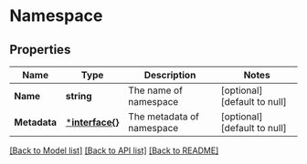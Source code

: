 # Namespace

## Properties
Name | Type | Description | Notes
------------ | ------------- | ------------- | -------------
**Name** | **string** | The name of namespace | [optional] [default to null]
**Metadata** | [***interface{}**](interface{}.md) | The metadata of namespace | [optional] [default to null]

[[Back to Model list]](../README.md#documentation-for-models) [[Back to API list]](../README.md#documentation-for-api-endpoints) [[Back to README]](../README.md)


